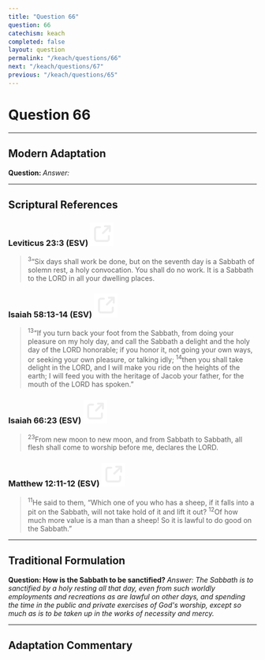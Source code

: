 ```yaml
---
title: "Question 66"
question: 66
catechism: keach
completed: false
layout: question
permalink: "/keach/questions/66"
next: "/keach/questions/67"
previous: "/keach/questions/65"
---
```

# Question 66
---
## Modern Adaptation
<strong>
    Question:
</strong>

<em>
    Answer:
</em>

---
## Scriptural References
### Leviticus 23:3 (ESV) <a href="https://biblegateway.com/passage/?search=Leviticus+23%3A3&version=ESV"><img src="/assets/svg/link.svg"/></a>
> <sup>3</sup>“Six days shall work be done, but on the seventh day is a Sabbath of solemn rest, a holy convocation. You shall do no work. It is a Sabbath to the LORD in all your dwelling places.

### Isaiah 58:13-14 (ESV) <a href="https://biblegateway.com/passage/?search=Isaiah+58%3A13-14&version=ESV"><img src="/assets/svg/link.svg"/></a>
> <sup>13</sup>“If you turn back your foot from the Sabbath, from doing your pleasure on my holy day, and call the Sabbath a delight and the holy day of the LORD honorable; if you honor it, not going your own ways, or seeking your own pleasure, or talking idly;
> <sup>14</sup>then you shall take delight in the LORD, and I will make you ride on the heights of the earth; I will feed you with the heritage of Jacob your father, for the mouth of the LORD has spoken.”

### Isaiah 66:23 (ESV) <a href="https://biblegateway.com/passage/?search=Isaiah+66%3A23&version=ESV"><img src="/assets/svg/link.svg"/></a>
> <sup>23</sup>From new moon to new moon, and from Sabbath to Sabbath, all flesh shall come to worship before me, declares the LORD.

### Matthew 12:11-12 (ESV) <a href="https://biblegateway.com/passage/?search=Matthew+12%3A11-12&version=ESV"><img src="/assets/svg/link.svg"/></a>
> <sup>11</sup>He said to them, “Which one of you who has a sheep, if it falls into a pit on the Sabbath, will not take hold of it and lift it out?
> <sup>12</sup>Of how much more value is a man than a sheep! So it is lawful to do good on the Sabbath.”

---
## Traditional Formulation
<strong>
    Question: How is the Sabbath to be sanctified?
</strong>

<em>
    Answer: The Sabbath is to sanctified by a holy resting all that day, even from such worldly employments and recreations as are lawful on other days, and spending the time in the public and private exercises of God's worship, except so much as is to be taken up in the works of necessity and mercy.
</em>

---
## Adaptation Commentary

